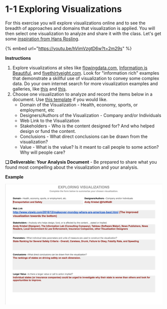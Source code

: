 # 1-1 Exploring Visualizations

For this exercise you will explore visualizations online and to see the breadth of approaches and domains that visualization is applied. You will then select one visualization to analyze and share it with the class. Let's get some [inspiration from Hans Rosling](https://youtu.be/hVimVzgtD6w?t=2m29s).

{% embed url="https://youtu.be/hVimVzgtD6w?t=2m29s" %}

**Instructions**

1. Explore visualizations at sites like [flowingdata.com](https://flowingdata.com/), [Information is Beautiful](http://www.informationisbeautiful.net/), and [fivethirtyeight.com](http://fivethirtyeight.com/). Look for "information rich" examples that demonstrate a skillful use of visualization to convey some complex data. Do your own internet search for more visualization examples and galleries, like [this](https://www.maptive.com/17-impressive-data-visualization-examples-need-see/) and [this](https://blog.hubspot.com/marketing/great-data-visualization-examples#sm.000010salgspwqfi8r53m1glwg4x7).
2. Choose one visualization to analyze and record the items below in a document. Use [this template](https://docs.google.com/document/d/1276ufg4SrhtsCNJRJaZaPEl0mV8tSz1RT37cvFpxzEs/edit?usp=sharing) if you would like.
   * Domain of the Visualization - Health, economy, sports, or employment, etc
   * Designers/Authors of the Visualization - Company and/or Individuals
   * Web Link to the Visualization
   * Stakeholders - Who is the content designed for? And who helped design or fund the content.
   * Conclusions - What direct conclusions can be drawn from the visualization?
   * Value - What is the value? Is it meant to call people to some action? Why will people care?

**❏ Deliverable: Your Analysis Document** - Be prepared to share what you found most compelling about the visualization and your analysis.

**Example**

![](../../.gitbook/assets/datavizanalysis.png)

